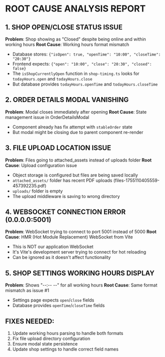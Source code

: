# ROOT CAUSE ANALYSIS REPORT

## 1. SHOP OPEN/CLOSE STATUS ISSUE
**Problem**: Shop showing as "Closed" despite being online and within working hours
**Root Cause**: Working hours format mismatch
- Database stores: `{"isOpen": true, "openTime": "10:00", "closeTime": "20:30"}`  
- Frontend expects: `{"open": "10:00", "close": "20:30", "closed": false}`
- The `isShopCurrentlyOpen` function in `shop-timing.ts` looks for `todayHours.open` and `todayHours.close`
- But database provides `todayHours.openTime` and `todayHours.closeTime`

## 2. ORDER DETAILS MODAL VANISHING
**Problem**: Modal closes immediately after opening
**Root Cause**: State management issue in OrderDetailsModal
- Component already has fix attempt with `stableOrder` state
- But modal might be closing due to parent component re-render

## 3. FILE UPLOAD LOCATION ISSUE  
**Problem**: Files going to attached_assets instead of uploads folder
**Root Cause**: Upload configuration issue
- Object storage is configured but files are being saved locally
- `attached_assets/` folder has recent PDF uploads (files-1755110405559-457392235.pdf)
- `uploads/` folder is empty
- The upload middleware is saving to wrong directory

## 4. WEBSOCKET CONNECTION ERROR (0.0.0.0:5001)
**Problem**: WebSocket trying to connect to port 5001 instead of 5000
**Root Cause**: HMR (Hot Module Replacement) WebSocket from Vite
- This is NOT our application WebSocket
- It's Vite's development server trying to connect for hot reloading
- Can be ignored as it doesn't affect functionality

## 5. SHOP SETTINGS WORKING HOURS DISPLAY
**Problem**: Shows "--:-- --" for all working hours
**Root Cause**: Same format mismatch as issue #1
- Settings page expects `open`/`close` fields
- Database provides `openTime`/`closeTime` fields

## FIXES NEEDED:
1. Update working hours parsing to handle both formats
2. Fix file upload directory configuration
3. Ensure modal state persistence
4. Update shop settings to handle correct field names